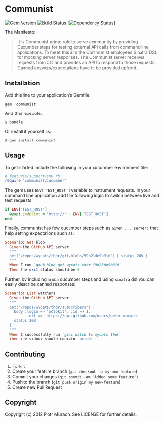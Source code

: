 # Communist
[![Gem Version](https://badge.fury.io/rb/communist.png)](http://badge.fury.io/rb/communist) [![Build Status](https://secure.travis-ci.org/peter-murach/commmunist.png?branch=master)][travis] [![Dependency Status](https://gemnasium.com/peter-murach/communist.png?travis)]

[travis]: http://travis-ci.org/peter-murach/communist

The Manifesto:

>It is Communist prime role to serve community by providing Cucumber steps for
>testing external API calls from command line applications. To meet this aim
>the Communist employees Sinatra DSL for mocking server responses. The Communist
>server receives requests from CLI and provides an API to respond to those
>requests. Canned answers/expectations have to be provided upfront.

## Installation

Add this line to your application's Gemfile:

    gem 'communist'

And then execute:

    $ bundle

Or install it yourself as:

    $ gem install communist

## Usage

To get started include the following in your cucumber environment file:

```ruby
# features/support/env.rb
require 'communist/cucumber'
```

The gem uses `ENV['TEST_HOST']` variable to instrument requests. In your command line application add the following logic to switch between live and test requests:

```ruby
if ENV['TEST_HOST']
  @@api.endpoint = 'http://' + ENV['TEST_HOST']
end
```

Finally, communist has few cucumber steps such as `Given ... server:` that help setting expectations such as:

```ruby
Scenario: Get blob
  Given the GitHub API server:
  """
  get('/repos/wycats/thor/git/blobs/59b23de9b91d') { status 200 }
  """
  When I run `ghub blob get wycats thor 59b23de9b91d`
  Then the exit status should be 0
```

Further, by including `aruba` cucumber steps and using `sinatra` dsl you can easily describe canned responses:

```ruby
Scenario: List watchers
  Given the GitHub API server:
  """
  get('/repos/wycats/thor/subscribers') {
    body :login => 'octokit', :id => 1,
          :url => 'https://api.github.com/users/peter-murach'
    status 200
  }
  """
  When I successfully run `gcli watch ls wycats thor`
  Then the stdout should contain "octokit"
```

## Contributing

1. Fork it
2. Create your feature branch (`git checkout -b my-new-feature`)
3. Commit your changes (`git commit -am 'Added some feature'`)
4. Push to the branch (`git push origin my-new-feature`)
5. Create new Pull Request

## Copyright

Copyright (c) 2012 Piotr Murach. See LICENSE for further details.
